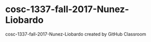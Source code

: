 # cosc-1337-fall-2017-Nunez-Liobardo
cosc-1337-fall-2017-Nunez-Liobardo created by GitHub Classroom
